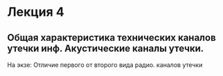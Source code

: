 
# Лекция 4
## Общая характеристика технических каналов утечки инф. Акустические каналы утечки.

На экзе:
Отличие первого от второго вида радио. каналов утечки